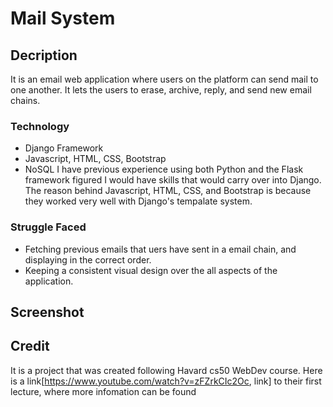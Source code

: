 # Mail System

## Decription
It is an email web application where users on the platform can send mail to one another. It lets the users to erase, archive, reply, and send new email chains.

### Technology
- Django Framework
- Javascript, HTML, CSS, Bootstrap
- NoSQL
I have previous experience using both Python and the Flask framework figured I would have skills that would carry over into Django. The reason behind Javascript, HTML, CSS, and 
Bootstrap is because they worked very well with Django's tempalate system.

### Struggle Faced
- Fetching previous emails that uers have sent in a email chain, and displaying in the correct order.
- Keeping a consistent visual design over the all aspects of the application.

## Screenshot

## Credit
It is a project that was created following Havard cs50 WebDev course. Here is a link[https://www.youtube.com/watch?v=zFZrkCIc2Oc, link] to their first lecture, where more infomation can be found
